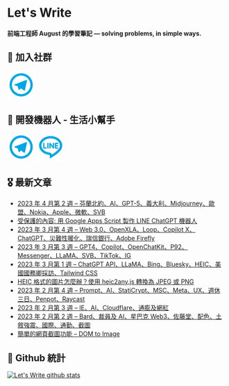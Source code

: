 # Let's Write
#### 前端工程師 August 的學習筆記 — solving problems, in simple ways.

## 🎉 加入社群
[![Telegram](https://raw.githubusercontent.com/letswritetw/letswritetw/master/dist/img/telegram.svg)](https://t.me/letswritetw)

## 👑 開發機器人 - 生活小幫手
[![Telegram](https://raw.githubusercontent.com/letswritetw/letswritetw/master/dist/img/telegram.svg)](https://t.me/lifetifulBot)
[![LINE](https://raw.githubusercontent.com/letswritetw/letswritetw/master/dist/img/line.svg)](https://lin.ee/pZC7GGs)

<!--
**letswritetw/letswritetw** is a ✨ _special_ ✨ repository because its `README.md` (this file) appears on your GitHub profile.

Here are some ideas to get you started:

- 🔭 I’m currently working on ...
- 🌱 I’m currently learning ...
- 👯 I’m looking to collaborate on ...
- 🤔 I’m looking for help with ...
- 💬 Ask me about ...
- 📫 How to reach me: ...
- 😄 Pronouns: ...
- ⚡ Fun fact: ...
-->
<!-- BLOG-POST-LIST:END -->

<!-- 訂閱 Let's Write RSS -->
<!-- 參考來源：
      https://www.youtube.com/watch?v=ECuqb5Tv9qI
      https://github.com/marketplace/actions/blog-post-workflow
-->
## 🎖 最新文章
<!-- BLOG-POST-LIST:START -->
- [2023 年 4 月第 2 週 – 芬蘭北約、AI、GPT-5、義大利、Midjourney、歐盟、Nokia、Apple、微軟、SVB](https://www.letswrite.tw/news-2023-4-2/)
- [受保護的內容: 用 Google Apps Script 製作 LINE ChatGPT 機器人](https://www.letswrite.tw/gas-line-chapgpt/)
- [2023 年 3 月第 4 週 – Web 3.0、OpenXLA、Loop、Copilot X、ChatGPT、災難性暖化、瑞信銀行、Adobe Firefly](https://www.letswrite.tw/news-2023-3-4/)
- [2023 年 3 月第 3 週 – GPT4、Copilot、OpenChatKit、P92、Messenger、LLaMA、SVB、TikTok、IG](https://www.letswrite.tw/news-2023-3-3/)
- [2023 年 3 月第 1 週 – ChatGPT API、LLaMA、Bing、Bluesky、HEIC、美國國務卿採訪、Tailwind CSS](https://www.letswrite.tw/news-2023-3-1/)
- [HEIC 格式的圖片怎麼辦？使用 heic2any.js 轉換為 JPEG 或 PNG](https://www.letswrite.tw/heic2any/)
- [2023 年 2 月第 4 週 – Prompt、AI、StatiCrypt、MSC、Meta、UX、週休三日、Penpot、Raycast](https://www.letswrite.tw/news-2023-2-4/)
- [2023 年 2 月第 3 週 – IE、AI、Cloudflare、通膨及網紅](https://www.letswrite.tw/news-2023-2-3/)
- [2023 年 2 月第 2 週 – Bard、裁員及 AI、星巴克 Web3、佐藤堂、配色、土敘強震、國際、通勤、截圖](https://www.letswrite.tw/news-2023-2-2/)
- [簡單的網頁截圖功能 – DOM to Image](https://www.letswrite.tw/dom-to-image/)
<!-- BLOG-POST-LIST:END -->


## 🥁 Github 統計
[![Let's Write github stats](https://github-readme-stats.vercel.app/api?username=letswritetw&show_icons=true&hide=contribs,prs&title_color=00BAFF&icon_color=008BBF)](https://github.com/letswritetw)
